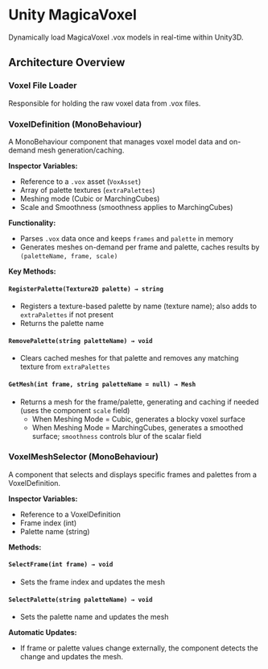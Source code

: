 # Unity MagicaVoxel

Dynamically load MagicaVoxel .vox models in real-time within Unity3D.

## Architecture Overview

### Voxel File Loader
Responsible for holding the raw voxel data from .vox files.

### VoxelDefinition (MonoBehaviour)
A MonoBehaviour component that manages voxel model data and on-demand mesh generation/caching.

**Inspector Variables:**
- Reference to a `.vox` asset (`VoxAsset`)
- Array of palette textures (`extraPalettes`)
- Meshing mode (Cubic or MarchingCubes)
- Scale and Smoothness (smoothness applies to MarchingCubes)

**Functionality:**
- Parses `.vox` data once and keeps `frames` and `palette` in memory
- Generates meshes on-demand per frame and palette, caches results by `(paletteName, frame, scale)`

**Key Methods:**

#### `RegisterPalette(Texture2D palette) → string`
- Registers a texture-based palette by name (texture name); also adds to `extraPalettes` if not present
- Returns the palette name

#### `RemovePalette(string paletteName) → void`
- Clears cached meshes for that palette and removes any matching texture from `extraPalettes`

#### `GetMesh(int frame, string paletteName = null) → Mesh`
- Returns a mesh for the frame/palette, generating and caching if needed (uses the component `scale` field)
  - When Meshing Mode = Cubic, generates a blocky voxel surface
  - When Meshing Mode = MarchingCubes, generates a smoothed surface; `smoothness` controls blur of the scalar field

### VoxelMeshSelector (MonoBehaviour)
A component that selects and displays specific frames and palettes from a VoxelDefinition.

**Inspector Variables:**
- Reference to a VoxelDefinition
- Frame index (int)
- Palette name (string)

**Methods:**

#### `SelectFrame(int frame) → void`
- Sets the frame index and updates the mesh

#### `SelectPalette(string paletteName) → void`
- Sets the palette name and updates the mesh

**Automatic Updates:**
- If frame or palette values change externally, the component detects the change and updates the mesh.